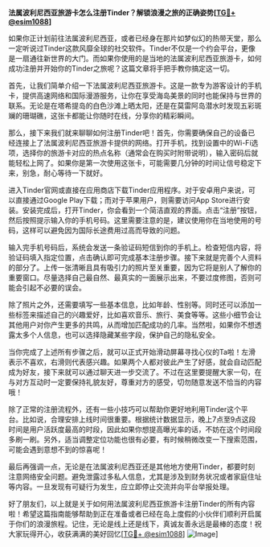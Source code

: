 **法属波利尼西亚旅游卡怎么注册Tinder？解锁浪漫之旅的正确姿势[[TG💪+ @esim1088](https://t.me/s/esim1088)]**

如果你正计划前往法属波利尼西亚，或者已经身在那片如梦似幻的热带天堂，那么一定听说过Tinder这款风靡全球的社交软件。Tinder不仅是一个约会平台，更像是一扇通往新世界的大门。而如果你使用的是当地的法属波利尼西亚旅游卡，如何成功注册并开始你的Tinder之旅呢？这篇文章将手把手教你搞定这一切。

首先，让我们简单介绍一下法属波利尼西亚旅游卡。这是一款专为游客设计的手机卡，提供高速网络和国际漫游服务，让你在享受海岛美景的同时也能保持与世界的联系。无论是在塔希提岛的白色沙滩上晒太阳，还是在莫雷阿岛潜水时发现五彩斑斓的珊瑚礁，这张卡都能让你随时在线，分享你的精彩瞬间。

那么，接下来我们就来聊聊如何注册Tinder吧！首先，你需要确保自己的设备已经连接上了法属波利尼西亚旅游卡提供的网络。打开手机，找到设置中的Wi-Fi选项，选择你的旅游卡对应的热点名称（通常会在购买时附带说明），输入密码后就能轻松上网了。如果你是第一次使用这张卡，可能需要几分钟的时间让信号稳定下来，别急，耐心等待一下就好。

进入Tinder官网或直接在应用商店下载Tinder应用程序。对于安卓用户来说，可以直接通过Google Play下载；而对于苹果用户，则需要访问App Store进行安装。安装完成后，打开Tinder，你会看到一个简洁直观的界面。点击“注册”按钮，然后按照提示输入你的手机号码。这里需要注意的是，建议使用你在当地使用的号码，这样可以避免因为国际长途费用过高而导致的问题。

输入完手机号码后，系统会发送一条验证码短信到你的手机上。检查短信内容，将验证码填入指定位置，点击确认即可完成基本注册步骤。接下来就是完善个人资料的部分了。上传一张清晰且具有吸引力的照片至关重要，因为它将是别人了解你的重要窗口。尽量选择自己最自然、最真实的一面展示出来，不要过度修图，否则可能会引起不必要的误会。

除了照片之外，还需要填写一些基本信息，比如年龄、性别等。同时还可以添加一些标签来描述自己的兴趣爱好，比如喜欢音乐、旅行、美食等等。这些小细节会让其他用户对你产生更多的共鸣，从而增加匹配成功的几率。当然啦，如果你不想透露太多个人信息，也可以选择隐藏某些字段，保护自己的隐私安全。

当你完成了上述所有步骤之后，就可以正式开始滑动屏幕寻找心仪的Ta啦！左滑表示不喜欢，右滑则代表感兴趣。如果两个人都对彼此产生了好感，就会自动匹配成为好友，接下来就可以通过聊天进一步交流了。不过在这里要提醒大家一句，在与对方互动时一定要保持礼貌友好，尊重对方的感受，切勿随意发送不恰当的内容哦！

除了正常的注册流程外，还有一些小技巧可以帮助你更好地利用Tinder这个平台。比如说，合理安排上线时间很重要。根据统计数据显示，晚上7点至9点这段时间是用户活跃度最高的时段，因此如果你想提高曝光率的话，不妨在这个时间段多刷一刷。另外，适当调整定位功能也很有必要，有时候稍微改变一下搜索范围，可能会遇到意想不到的惊喜呢！

最后再强调一点，无论是在法属波利尼西亚还是其他地方使用Tinder，都要时刻注意网络安全问题。避免泄露过多私人信息，尤其是涉及到财务状况或者家庭住址等内容。一旦发现有可疑行为发生，应立即停止交流并向平台举报处理。

好了朋友们，以上就是关于如何用法属波利尼西亚旅游卡注册Tinder的所有内容啦！希望这篇指南能够帮助到正在准备或者已经在岛上度假的小伙伴们顺利开启属于你们的浪漫旅程。记住，无论是线上还是线下，真诚友善永远是最棒的态度！祝大家玩得开心，收获满满的美好回忆[[TG💪+ @esim1088](https://t.me/s/esim1088)] ![Image](https://i.postimg.cc/4NQfJmqS/Snipaste-2025-05-13-00-14-12.png)]